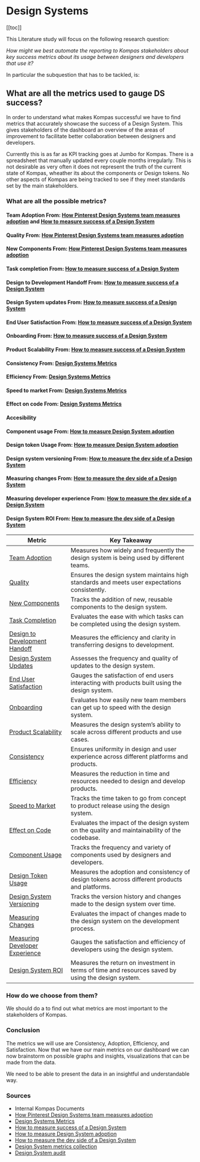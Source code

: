 # Design Systems

[[toc]]

This Literature study will focus on the following research question:

_How might we best automate the reporting to Kompas stakeholders about key success metrics about its usage between designers and
developers that use it?_

In particular the subquestion that has to be tackled, is:

## What are all the metrics used to gauge DS success?

In order to understand what makes Kompas successful we have to find metrics that accurately showcase the success of a Design System. This gives stakeholders of the dashboard an overview of the areas of improvement to facilitate better collaboration between designers and developers.

Currently this is as far as KPI tracking goes at Jumbo for Kompas. There is a spreadsheet that manually updated every couple months irregularly. This is not desirable as very often it does not represent the truth of the current state of Kompas, wheather its about the components or Design tokens. No other aspects of Kompas are being tracked to see if they meet standards set by the main stakeholders.

### What are **all** the possible metrics?

#### Team Adoption From: [How Pinterest Design Systems team measures adoption](https://www.figma.com/blog/how-pinterests-design-systems-team-measures-adoption/) and [How to measure success of a Design System](https://www.telerik.com/blogs/how-to-measure-success-design-system)

#### Quality From: [How Pinterest Design Systems team measures adoption](https://www.figma.com/blog/how-pinterests-design-systems-team-measures-adoption/)

#### New Components From: [How Pinterest Design Systems team measures adoption](https://www.figma.com/blog/how-pinterests-design-systems-team-measures-adoption/)

#### Task completion From: [How to measure success of a Design System](https://www.telerik.com/blogs/how-to-measure-success-design-system)

#### Design to Development Handoff From: [How to measure success of a Design System](https://www.telerik.com/blogs/how-to-measure-success-design-system)

#### Design System updates From: [How to measure success of a Design System](https://www.telerik.com/blogs/how-to-measure-success-design-system)

#### End User Satisfaction From: [How to measure success of a Design System](https://www.telerik.com/blogs/how-to-measure-success-design-system)

#### Onboarding From: [How to measure success of a Design System](https://www.telerik.com/blogs/how-to-measure-success-design-system)

#### Product Scalability From: [How to measure success of a Design System](https://telerik.com/blogs/how-to-measure-success-design-system)

#### Consistency From: [Design Systems Metrics](https://www.uxpin.com/studio/blog/design-system-metrics/)

#### Efficiency From: [Design Systems Metrics](https://www.uxpin.com/studio/blog/design-system-metrics/)

#### Speed to market From: [Design Systems Metrics](https://www.uxpin.com/studio/blog/design-system-metrics/)

#### Effect on code From: [Design Systems Metrics](https://www.uxpin.com/studio/blog/design-system-metrics/)

#### Accesibility

#### Component usage From: [How to measure Design System adoption](https://uxdesign.cc/how-to-measure-design-system-adoption-a17d7e6d57f7?gi=56bd74e071a4)

#### Design token Usage From: [How to measure Design System adoption](https://uxdesign.cc/how-to-measure-design-system-adoption-a17d7e6d57f7?gi=56bd74e071a4)

#### Design system versioning From: [How to measure the dev side of a Design System](https://zeroheight.com/help/guides/how-to-measure-the-dev-side-of-a-design-system/)

#### Measuring changes From: [How to measure the dev side of a Design System](https://zeroheight.com/help/guides/how-to-measure-the-dev-side-of-a-design-system/)

#### Measuring developer experience From: [How to measure the dev side of a Design System](https://zeroheight.com/help/guides/how-to-measure-the-dev-side-of-a-design-system/)

#### Design System ROI From: [How to measure the dev side of a Design System](https://zeroheight.com/help/guides/how-to-measure-the-dev-side-of-a-design-system/)

| **Metric**                                                                                          | **Key Takeaway**                                                                                  |
|-----------------------------------------------------------------------------------------------------|---------------------------------------------------------------------------------------------------|
| [Team Adoption](https://www.figma.com/blog/how-pinterests-design-systems-team-measures-adoption/)   | Measures how widely and frequently the design system is being used by different teams.            |
| [Quality](https://www.figma.com/blog/how-pinterests-design-systems-team-measures-adoption/)         | Ensures the design system maintains high standards and meets user expectations consistently.       |
| [New Components](https://www.figma.com/blog/how-pinterests-design-systems-team-measures-adoption/)  | Tracks the addition of new, reusable components to the design system.                              |
| [Task Completion](https://www.telerik.com/blogs/how-to-measure-success-design-system)               | Evaluates the ease with which tasks can be completed using the design system.                      |
| [Design to Development Handoff](https://www.telerik.com/blogs/how-to-measure-success-design-system) | Measures the efficiency and clarity in transferring designs to development.                        |
| [Design System Updates](https://www.telerik.com/blogs/how-to-measure-success-design-system)         | Assesses the frequency and quality of updates to the design system.                                |
| [End User Satisfaction](https://www.telerik.com/blogs/how-to-measure-success-design-system)         | Gauges the satisfaction of end users interacting with products built using the design system.      |
| [Onboarding](https://www.telerik.com/blogs/how-to-measure-success-design-system)                    | Evaluates how easily new team members can get up to speed with the design system.                  |
| [Product Scalability](https://www.telerik.com/blogs/how-to-measure-success-design-system)           | Measures the design system’s ability to scale across different products and use cases.             |
| [Consistency](https://www.uxpin.com/studio/blog/design-system-metrics/)                             | Ensures uniformity in design and user experience across different platforms and products.          |
| [Efficiency](https://www.uxpin.com/studio/blog/design-system-metrics/)                              | Measures the reduction in time and resources needed to design and develop products.                |
| [Speed to Market](https://www.uxpin.com/studio/blog/design-system-metrics/)                         | Tracks the time taken to go from concept to product release using the design system.               |
| [Effect on Code](https://www.uxpin.com/studio/blog/design-system-metrics/)                          | Evaluates the impact of the design system on the quality and maintainability of the codebase.       |
| [Component Usage](https://uxdesign.cc/how-to-measure-design-system-adoption-a17d7e6d57f7?gi=56bd74e071a4) | Tracks the frequency and variety of components used by designers and developers.                   |
| [Design Token Usage](https://uxdesign.cc/how-to-measure-design-system-adoption-a17d7e6d57f7?gi=56bd74e071a4) | Measures the adoption and consistency of design tokens across different products and platforms.    |
| [Design System Versioning](https://zeroheight.com/help/guides/how-to-measure-the-dev-side-of-a-design-system/) | Tracks the version history and changes made to the design system over time.                      |
| [Measuring Changes](https://zeroheight.com/help/guides/how-to-measure-the-dev-side-of-a-design-system/) | Evaluates the impact of changes made to the design system on the development process.             |
| [Measuring Developer Experience](https://zeroheight.com/help/guides/how-to-measure-the-dev-side-of-a-design-system/) | Gauges the satisfaction and efficiency of developers using the design system.                    |
| [Design System ROI](https://zeroheight.com/help/guides/how-to-measure-the-dev-side-of-a-design-system/) | Measures the return on investment in terms of time and resources saved by using the design system. |

### How do we choose from them?

We should do a to find out what metrics are most important to the stakeholders of Kompas.

### Conclusion

The metrics we will use are Consistency, Adoption, Efficiency, and Satisfaction.
Now that we have our main metrics on our dashboard we can now brainstorm on possible graphs and insights, visualizations that can be made from the data.

We need to be able to present the data in an insightful and understandable way.

### Sources

- Internal Kompas Documents
- [How Pinterest Design Systems team measures adoption](https://www.figma.com/blog/how-pinterests-design-systems-team-measures-adoption/)
- [Design Systems Metrics](https://www.uxpin.com/studio/blog/design-system-metrics/)
- [How to measure success of a Design System](https://www.telerik.com/blogs/how-to-measure-success-design-system)
- [How to measure Design System adoption](https://uxdesign.cc/how-to-measure-design-system-adoption-a17d7e6d57f7?gi=56bd74e071a4)
- [How to measure the dev side of a Design System](https://zeroheight.com/help/guides/how-to-measure-the-dev-side-of-a-design-system/)
- [Design System metrics collection](https://designstrategy.guide/design-system/design-system-metrics-collection/)
- [Design System audit](https://www.ramotion.com/blog/design-system-audit/)

